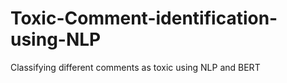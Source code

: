 # Toxic-Comment-identification-using-NLP
Classifying different comments as toxic using NLP and BERT
